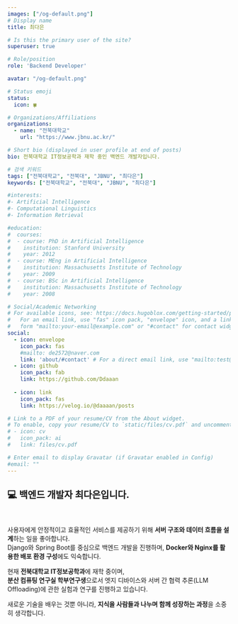 ```yaml
---
images: ["/og-default.png"]
# Display name
title: 최다은

# Is this the primary user of the site?
superuser: true

# Role/position
role: 'Backend Developer'

avatar: "/og-default.png"

# Status emoji
status:
  icon: 🍀

# Organizations/Affiliations
organizations:
  - name: "전북대학교"
    url: "https://www.jbnu.ac.kr/"

# Short bio (displayed in user profile at end of posts)
bio: 전북대학교 IT정보공학과 재학 중인 백엔드 개발자입니다.

# 검색 키워드
tags: ["전북대학교", "전북대", "JBNU", "최다은"]
keywords: ["전북대학교", "전북대", "JBNU", "최다은"]

#interests:
#- Artificial Intelligence
#- Computational Linguistics
#- Information Retrieval

#education:
#  courses:
#  - course: PhD in Artificial Intelligence
#    institution: Stanford University
#    year: 2012
#  - course: MEng in Artificial Intelligence
#    institution: Massachusetts Institute of Technology
#    year: 2009
#  - course: BSc in Artificial Intelligence
#    institution: Massachusetts Institute of Technology
#    year: 2008

# Social/Academic Networking
# For available icons, see: https://docs.hugoblox.com/getting-started/page-builder/#icons
#   For an email link, use "fas" icon pack, "envelope" icon, and a link in the
#   form "mailto:your-email@example.com" or "#contact" for contact widget.
social:
  - icon: envelope
    icon_pack: fas
    #mailto: de2572@naver.com
    link: 'about/#contact' # For a direct email link, use "mailto:test@example.org".
  - icon: github
    icon_pack: fab
    link: https://github.com/Ddaaan
  
  - icon: link
    icon_pack: fas
    link: https://velog.io/@daaaan/posts

# Link to a PDF of your resume/CV from the About widget.
# To enable, copy your resume/CV to `static/files/cv.pdf` and uncomment the lines below.
# - icon: cv
#   icon_pack: ai
#   link: files/cv.pdf

# Enter email to display Gravatar (if Gravatar enabled in Config)
#email: ""
---
```


## 💻 백엔드 개발자 최다은입니다.
<br>

사용자에게 안정적이고 효율적인 서비스를 제공하기 위해 **서버 구조와 데이터 흐름을 설계**하는 일을 좋아합니다.  
Django와 Spring Boot를 중심으로 백엔드 개발을 진행하며, **Docker와 Nginx를 활용한 배포 환경 구성**에도 익숙합니다.

현재 **전북대학교 IT정보공학과**에 재학 중이며,  
**분산 컴퓨팅 연구실 학부연구생**으로서 엣지 디바이스와 서버 간 협력 추론(LLM Offloading)에 관한 실험과 연구를 진행하고 있습니다.

새로운 기술을 배우는 것뿐 아니라, **지식을 사람들과 나누며 함께 성장하는 과정**을 소중히 생각합니다.
